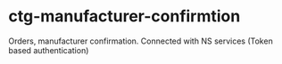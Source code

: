 # ctg-manufacturer-confirmtion


Orders, manufacturer confirmation. Connected with NS services (Token based authentication)
